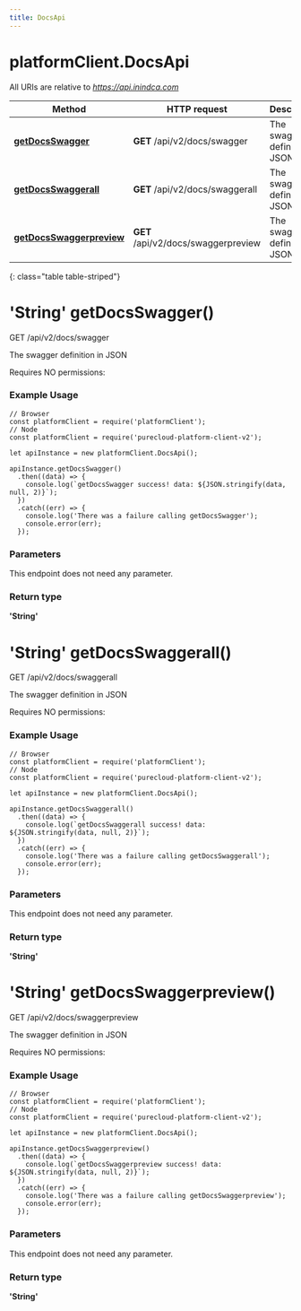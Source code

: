```yaml
---
title: DocsApi
---
```

# platformClient.DocsApi

All URIs are relative to *https://api.inindca.com*

| Method | HTTP request | Description |
| ------------- | ------------- | ------------- |
[**getDocsSwagger**](DocsApi.html#getDocsSwagger) | **GET** /api/v2/docs/swagger | The swagger definition in JSON
[**getDocsSwaggerall**](DocsApi.html#getDocsSwaggerall) | **GET** /api/v2/docs/swaggerall | The swagger definition in JSON
[**getDocsSwaggerpreview**](DocsApi.html#getDocsSwaggerpreview) | **GET** /api/v2/docs/swaggerpreview | The swagger definition in JSON
{: class="table table-striped"}

<a name="getDocsSwagger"></a>

# **&#39;String&#39;** getDocsSwagger()


GET /api/v2/docs/swagger

The swagger definition in JSON

Requires NO permissions:

### Example Usage

```{"language":"javascript"}
// Browser
const platformClient = require('platformClient');
// Node
const platformClient = require('purecloud-platform-client-v2');

let apiInstance = new platformClient.DocsApi();

apiInstance.getDocsSwagger()
  .then((data) => {
    console.log(`getDocsSwagger success! data: ${JSON.stringify(data, null, 2)}`);
  })
  .catch((err) => {
    console.log('There was a failure calling getDocsSwagger');
    console.error(err);
  });
```

### Parameters

This endpoint does not need any parameter.


### Return type

**&#39;String&#39;**

<a name="getDocsSwaggerall"></a>

# **&#39;String&#39;** getDocsSwaggerall()


GET /api/v2/docs/swaggerall

The swagger definition in JSON

Requires NO permissions:

### Example Usage

```{"language":"javascript"}
// Browser
const platformClient = require('platformClient');
// Node
const platformClient = require('purecloud-platform-client-v2');

let apiInstance = new platformClient.DocsApi();

apiInstance.getDocsSwaggerall()
  .then((data) => {
    console.log(`getDocsSwaggerall success! data: ${JSON.stringify(data, null, 2)}`);
  })
  .catch((err) => {
    console.log('There was a failure calling getDocsSwaggerall');
    console.error(err);
  });
```

### Parameters

This endpoint does not need any parameter.


### Return type

**&#39;String&#39;**

<a name="getDocsSwaggerpreview"></a>

# **&#39;String&#39;** getDocsSwaggerpreview()


GET /api/v2/docs/swaggerpreview

The swagger definition in JSON

Requires NO permissions:

### Example Usage

```{"language":"javascript"}
// Browser
const platformClient = require('platformClient');
// Node
const platformClient = require('purecloud-platform-client-v2');

let apiInstance = new platformClient.DocsApi();

apiInstance.getDocsSwaggerpreview()
  .then((data) => {
    console.log(`getDocsSwaggerpreview success! data: ${JSON.stringify(data, null, 2)}`);
  })
  .catch((err) => {
    console.log('There was a failure calling getDocsSwaggerpreview');
    console.error(err);
  });
```

### Parameters

This endpoint does not need any parameter.


### Return type

**&#39;String&#39;**

